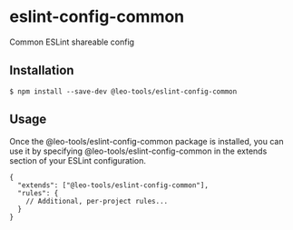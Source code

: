 # eslint-config-common

Common ESLint shareable config

## Installation

```shell script
$ npm install --save-dev @leo-tools/eslint-config-common
```
## Usage
Once the @leo-tools/eslint-config-common package is installed, you can use it by specifying @leo-tools/eslint-config-common in the extends section of your ESLint configuration.

```text
{
  "extends": ["@leo-tools/eslint-config-common"],
  "rules": {
    // Additional, per-project rules...
  }
}
```
